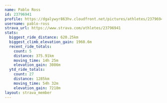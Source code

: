 ```yaml
---
name: Pablo Ross
id: 23796941
profile: https://dgalywyr863hv.cloudfront.net/pictures/athletes/23796941/14615399/1/large.jpg
username: pablo-ross
strava_url: https://www.strava.com/athletes/23796941
stats:
  biggest_ride_distance: 620.25km
  biggest_climb_elevation_gain: 1960.6m
  recent_ride_totals:
    count: 5
    distance: 375.91km
    moving_time: 14h 25m
    elevation_gain: 3086m
  ytd_ride_totals:
    count: 27
    distance: 1285km
    moving_time: 54h 32m
    elevation_gain: 7218m
layout: strava_member
--- 
```

